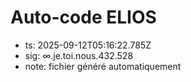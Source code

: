 # Auto-code ELIOS
- ts: 2025-09-12T05:16:22.785Z
- sig: ∞.je.toi.nous.432.528
- note: fichier généré automatiquement